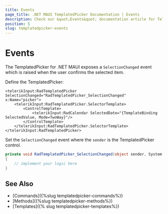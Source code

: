 ```yaml
---
title: Events
page_title: .NET MAUI TemplatedPicker Documentation | Events
description: Check our &quot;Events&quot; documentation article for Telerik TemplatedPicker for .NET MAUI.
position: 5
slug: templatedpicker-events
---
```


# Events

The TemplatedPicker for .NET MAUI exposes a `SelectionChanged` event which is raised when the user confirms the selected item.

Define the TemplatedPicker:

```XAML
<telerikInput:RadTemplatedPicker SelectionChanged="RadTemplatedPicker_SelectionChanged" x:Name="picker">
    <telerikInput:RadTemplatedPicker.SelectorTemplate>
        <ControlTemplate>
            <telerikInput:RadCalendar SelectedDate="{TemplateBinding SelectedValue, Mode=TwoWay}"/>
        </ControlTemplate>
    </telerikInput:RadTemplatedPicker.SelectorTemplate>
</telerikInput:RadTemplatedPicker>
```

Set the `SelectionChanged` event where the `sender` is the TemplatedPicker control.

```C#
private void RadTemplatedPicker_SelectionChanged(object sender, System.EventArgs e)
{
	// implement your logic here
}
```

## See Also

- [Commands]({%slug templatedpicker-commands%})
- [Methods]({%slug templatedpicker-methods%})
- [Templates]({% slug templatedpicker-templates%})
